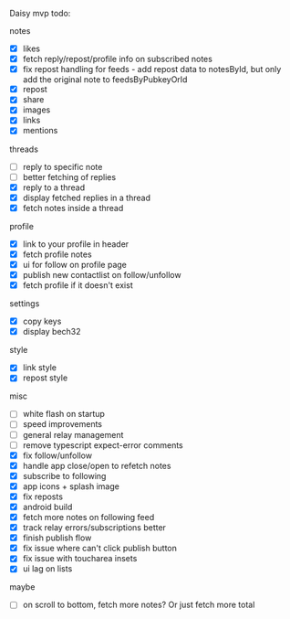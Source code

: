 Daisy mvp todo:

notes

- [x] likes
- [x] fetch reply/repost/profile info on subscribed notes
- [x] fix repost handling for feeds - add repost data to notesById, but only add the original note to feedsByPubkeyOrId
- [x] repost
- [x] share
- [x] images
- [x] links
- [x] mentions

threads

- [ ] reply to specific note
- [ ] better fetching of replies
- [x] reply to a thread
- [x] display fetched replies in a thread
- [x] fetch notes inside a thread

profile

- [x] link to your profile in header
- [x] fetch profile notes
- [x] ui for follow on profile page
- [x] publish new contactlist on follow/unfollow
- [x] fetch profile if it doesn't exist

settings

- [x] copy keys
- [x] display bech32

style

- [x] link style
- [x] repost style

misc

- [ ] white flash on startup
- [ ] speed improvements
- [ ] general relay management
- [ ] remove typescript expect-error comments
- [x] fix follow/unfollow
- [x] handle app close/open to refetch notes
- [x] subscribe to following
- [x] app icons + splash image
- [x] fix reposts
- [x] android build
- [x] fetch more notes on following feed
- [x] track relay errors/subscriptions better
- [x] finish publish flow
- [x] fix issue where can't click publish button
- [x] fix issue with toucharea insets
- [x] ui lag on lists

maybe

- [ ] on scroll to bottom, fetch more notes? Or just fetch more total
